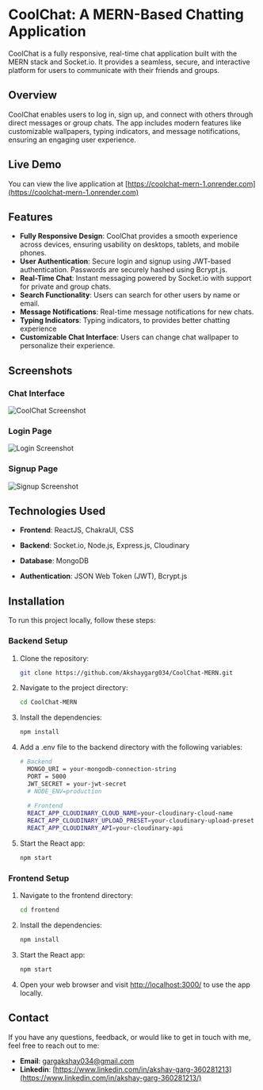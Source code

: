# CoolChat: A MERN-Based Chatting Application

CoolChat is a fully responsive, real-time chat application built with the MERN stack and Socket.io. It provides a seamless, secure, and interactive platform for users to communicate with their friends and groups.

## Overview

CoolChat enables users to log in, sign up, and connect with others through direct messages or group chats. The app includes modern features like customizable wallpapers, typing indicators, and message notifications, ensuring an engaging user experience.

## Live Demo

You can view the live application at [https://coolchat-mern-1.onrender.com](https://coolchat-mern-1.onrender.com)

## Features

- **Fully Responsive Design**:  CoolChat provides a smooth experience across devices, ensuring usability on desktops, tablets, and mobile phones.
- **User Authentication**:  Secure login and signup using JWT-based authentication. Passwords are securely hashed using Bcrypt.js.
- **Real-Time Chat**:  Instant messaging powered by Socket.io with support for private and group chats.
- **Search Functionality**:  Users can search for other users by name or email.
- **Message Notifications**:  Real-time message notifications for new chats.
- **Typing Indicators**:  Typing indicators, to provides better chatting experience
- **Customizable Chat Interface**:  Users can change chat wallpaper to personalize their experience.

## Screenshots
### Chat Interface

![CoolChat Screenshot](https://res.cloudinary.com/dz1vsgxm5/image/upload/CoolChat/screenshots/xd77kmrchlcczperul8c)

### Login Page

![Login Screenshot](https://res.cloudinary.com/dz1vsgxm5/image/upload/CoolChat/screenshots/d2iztylyzuh6nrl6a2xj)

### Signup Page

![Signup Screenshot](https://res.cloudinary.com/dz1vsgxm5/image/upload/CoolChat/screenshots/zdzwheu7a2qcwgzudtez)

## Technologies Used

- **Frontend**: ReactJS, ChakraUI, CSS

- **Backend**: Socket.io, Node.js, Express.js, Cloudinary

- **Database**: MongoDB

- **Authentication**: JSON Web Token (JWT), Bcrypt.js

## Installation

To run this project locally, follow these steps:

### Backend Setup
1. Clone the repository:

   ```bash
   git clone https://github.com/Akshaygarg034/CoolChat-MERN.git
   ```

2. Navigate to the project directory:

    ```bash
    cd CoolChat-MERN
    ```

3. Install the dependencies:

    ```bash
    npm install
    ```

4. Add a .env file to the backend directory with the following variables:

    ```bash
    # Backend
      MONGO_URI = your-mongodb-connection-string  
      PORT = 5000
      JWT_SECRET = your-jwt-secret 
      # NODE_ENV=production
      
      # Frontend
      REACT_APP_CLOUDINARY_CLOUD_NAME=your-cloudinary-cloud-name  
      REACT_APP_CLOUDINARY_UPLOAD_PRESET=your-cloudinary-upload-preset 
      REACT_APP_CLOUDINARY_API=your-cloudinary-api 
    ```

5. Start the React app:

    ```bash
    npm start
    ```
### Frontend Setup

1. Navigate to the frontend directory:

    ```bash
    cd frontend 
    ```

2. Install the dependencies:

    ```bash
    npm install
    ```

3. Start the React app:

    ```bash
    npm start
    ```

5. Open your web browser and visit <http://localhost:3000/> to use the app locally.


## Contact

If you have any questions, feedback, or would like to get in touch with me, feel free to reach out to me:
- **Email**: [gargakshay034@gmail.com](gargakshay034@gmail.com)
- **Linkedin**: [https://www.linkedin.com/in/akshay-garg-360281213](https://www.linkedin.com/in/akshay-garg-360281213/)
